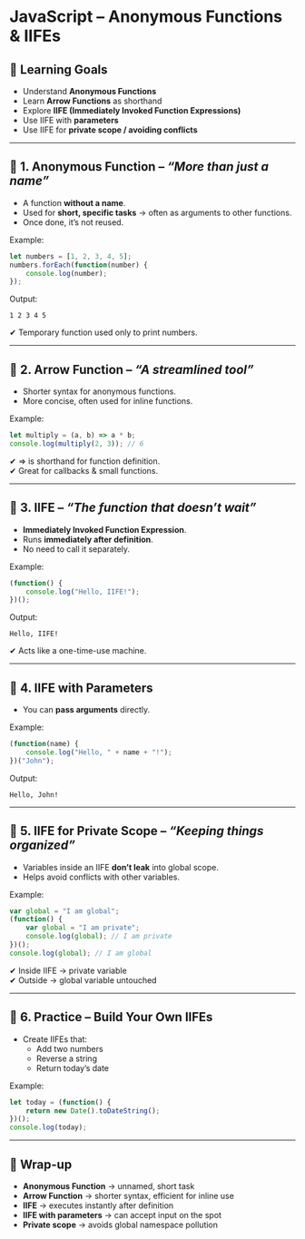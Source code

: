 # JavaScript – Anonymous Functions & IIFEs

## 🎯 Learning Goals

- Understand **Anonymous Functions**
- Learn **Arrow Functions** as shorthand
- Explore **IIFE (Immediately Invoked Function Expressions)**
- Use IIFE with **parameters**
- Use IIFE for **private scope / avoiding conflicts**

---

## 🔹 1. Anonymous Function – _“More than just a name”_

- A function **without a name**.
- Used for **short, specific tasks** → often as arguments to other functions.
- Once done, it’s not reused.

Example:

```js
let numbers = [1, 2, 3, 4, 5]; 
numbers.forEach(function(number) {     
	console.log(number); 
});
```

Output:

```
1 2 3 4 5
```

✔ Temporary function used only to print numbers.

---

## 🔹 2. Arrow Function – _“A streamlined tool”_

- Shorter syntax for anonymous functions.
- More concise, often used for inline functions.

Example:

```js
let multiply = (a, b) => a * b; 
console.log(multiply(2, 3)); // 6
```

✔ => is shorthand for function definition.  
✔ Great for callbacks & small functions.

---

## 🔹 3. IIFE – _“The function that doesn’t wait”_

- **Immediately Invoked Function Expression**.
- Runs **immediately after definition**.
- No need to call it separately.

Example:

```js
(function() {   
	console.log("Hello, IIFE!"); 
})();
```

Output:

```
Hello, IIFE!
```

✔ Acts like a one-time-use machine.

---

## 🔹 4. IIFE with Parameters

- You can **pass arguments** directly.

Example:

```js
(function(name) {   
	console.log("Hello, " + name + "!"); 
})("John");
```

Output:

```
Hello, John!
```

---

## 🔹 5. IIFE for Private Scope – _“Keeping things organized”_

- Variables inside an IIFE **don’t leak** into global scope.
- Helps avoid conflicts with other variables.

Example:

```js
var global = "I am global";  
(function() {   
	var global = "I am private";   
	console.log(global); // I am private 
})();  
console.log(global); // I am global
```

✔ Inside IIFE → private variable  
✔ Outside → global variable untouched

---

## 🔹 6. Practice – Build Your Own IIFEs

- Create IIFEs that:
    - Add two numbers
    - Reverse a string
    - Return today’s date

Example:

```js
let today = (function() {   
	return new Date().toDateString(); 
})(); 
console.log(today); 
```

---

## 📝 Wrap-up

- **Anonymous Function** → unnamed, short task
- **Arrow Function** → shorter syntax, efficient for inline use
- **IIFE** → executes instantly after definition
- **IIFE with parameters** → can accept input on the spot
- **Private scope** → avoids global namespace pollution